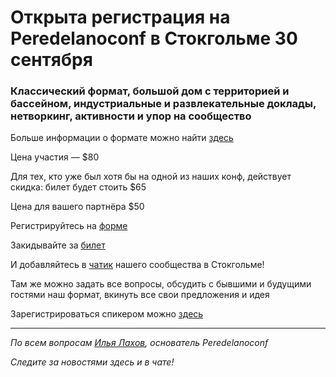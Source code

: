 # Открыта регистрация на **Peredelanoconf** в Стокгольме 30 сентября

### Классический формат, большой дом с территорией и бассейном, индустриальные и развлекательные доклады, нетворкинг, активности и упор на сообщество

Больше информации о формате можно найти [здесь](/./confs/standard.md)

Цена участия — $80

Для тех, кто уже был хотя бы на одной из наших конф, действует скидка: билет будет стоить $65

Цена для вашего партнёра $50

Регистрируйтесь на [форме](https://docs.google.com/forms/d/1LYi0pXHJtllCvK6i1j0DPX-LEG15bRDKET_Nx1T1pU0)

Закидывайте за [билет](/./guides/how-to-pay.md)

И добавляйтесь в [чатик](https://t.me/peredelano_stockholm) нашего сообщества в Стокгольме! 

Там же можно задать все вопросы, обсудить с бывшими и будущими гостями наш формат, вкинуть все свои предложения и идея

Зарегистрироваться спикером можно [здесь](/./guides/tech-speech.md)

---

_По всем вопросам [Илья Лахов](https://t.me/ilakhov), основатель Peredelanoconf_

_Следите за новостями здесь и в чате!_
